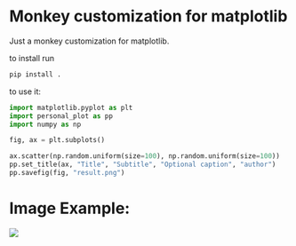 # Monkey customization for matplotlib

Just a monkey customization for matplotlib.

to install run

```bash
pip install .
```

to use it:
```python
import matplotlib.pyplot as plt
import personal_plot as pp
import numpy as np

fig, ax = plt.subplots()

ax.scatter(np.random.uniform(size=100), np.random.uniform(size=100))
pp.set_title(ax, "Title", "Subtitle", "Optional caption", "author")
pp.savefig(fig, "result.png")
```

# Image Example:

![](https://user-images.githubusercontent.com/19335821/36036165-e39a32a2-0d97-11e8-8827-b1ad45a78961.png)
